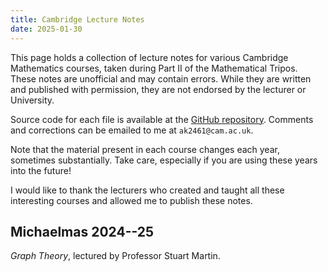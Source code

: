 ```yaml
---
title: Cambridge Lecture Notes
date: 2025-01-30
---
```


This page holds a collection of lecture notes for various Cambridge Mathematics courses, taken during Part II of the Mathematical Tripos. These notes are unofficial and may contain errors. While they are written and published with permission, they are not endorsed by the lecturer or University.

Source code for each file is available at the [GitHub repository](https://github.com/AK1089/maths-notes). Comments and corrections can be emailed to me at `ak2461@cam.ac.uk`.

Note that the material present in each course changes each year, sometimes substantially. Take care, especially if you are using these years into the future!

I would like to thank the lecturers who created and taught all these interesting courses and allowed me to publish these notes.

## Michaelmas 2024--25

*Graph Theory*, lectured by Professor Stuart Martin.

<a href="https://ak1089.github.io/maths-notes/graph-theory/graph-theory.pdf" target="_blank" class="file-download"><br/>
<svg><use href="/assets/icons/sprite.svg#document"></use></svg><br/>
<span data-filename="graph-theory.pdf"></span><br/></a>